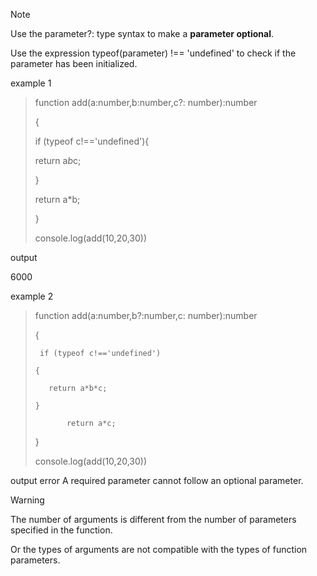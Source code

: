 > [!NOTE]
>Use the parameter?: type syntax to make a **parameter optional**.
> 
>Use the expression typeof(parameter) !== 'undefined' to check if the parameter has been initialized. 

example 1

>function add(a:number,b:number,c?: number):number
>
>{
>
>if (typeof c!=='undefined'){
>
>return a*b*c;
>
>   }
>
>return a*b;
>
>}
>
>console.log(add(10,20,30))

output

6000

example 2

>    function add(a:number,b?:number,c: number):number
>
>    {
>
>      if (typeof c!=='undefined')
>
>     {
>
>        return a*b*c;
>
>     }
>
>            return a*c;
>
>   }
>
>    console.log(add(10,20,30))

output 
error
A required parameter cannot follow an optional parameter.

>[!warning]
>The number of arguments is different from the number of parameters specified in the function.
>
>Or the types of arguments are not compatible with the types of function parameters.

